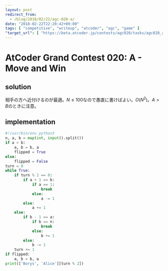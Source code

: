 ```yaml
---
layout: post
redirect_from:
  - /blog/2018/02/22/agc-020-a/
date: "2018-02-22T22:20:42+09:00"
tags: [ "competitive", "writeup", "atcoder", "agc", "game" ]
"target_url": [ "https://beta.atcoder.jp/contests/agc020/tasks/agc020_a" ]
---
```


# AtCoder Grand Contest 020: A - Move and Win

## solution

相手の方へ近付けるのが最適。$N \le 100$なので愚直に書けばよい。$O(N^2)$。$A \gt B$のときに注意。

## implementation

``` python
#!/usr/bin/env python3
n, a, b = map(int, input().split())
if a > b:
    a, b = b, a
    flipped = True
else:
    flipped = False
turn = 0
while True:
    if turn % 2 == 0:
        if a + 1 == b:
            if a == 1:
                break
            else:
                a -= 1
        else:
            a += 1
    else:
        if b - 1 == a:
            if b == n:
                break
            else:
                b += 1
        else:
            b -= 1
    turn += 1
if flipped:
    a, b = b, a
print(['Borys', 'Alice'][turn % 2])
```
